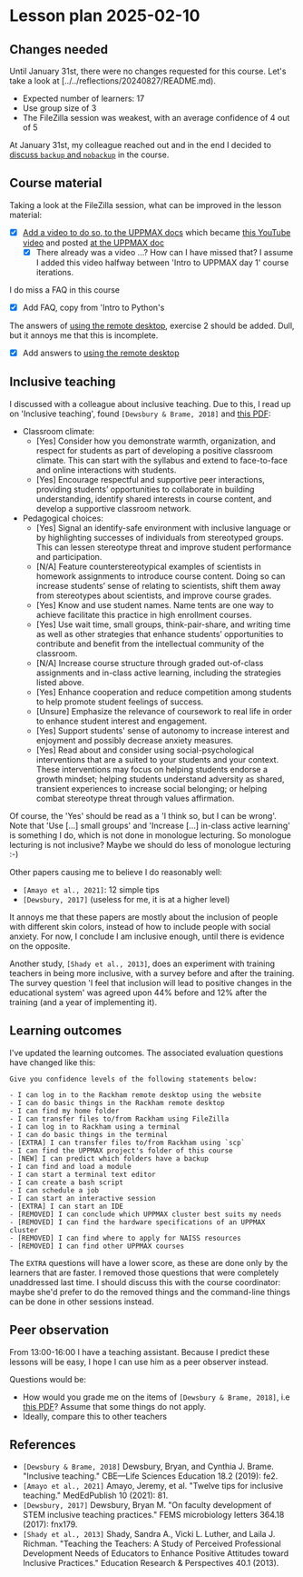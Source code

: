 # Lesson plan 2025-02-10

## Changes needed

Until January 31st, there were no changes requested for this course.
Let's take a look at [../../reflections/20240827/README.md).

- Expected number of learners: 17
- Use group size of 3
- The FileZilla session was weakest,
  with an average confidence of 4 out of 5

At January 31st, my colleague reached out and in the end I decided to
[discuss `backup` and `nobackup`](https://github.com/UPPMAX/uppmax_intro_day_1/issues/8)
in the course.

## Course material

Taking a look at the FileZilla session,
what can be improved in the lesson material:

- [x] [Add a video to do so, to the UPPMAX docs](https://github.com/UPPMAX/uppmax_intro_day_1/issues/6)
      which became [this YouTube video](https://youtu.be/-j4S3iC4jiY)
      and posted [at the UPPMAX doc](https://docs.uppmax.uu.se/software/rackham_file_transfer_using_filezilla/)
    - [x] There already was a video ...? How can I have missed that?
          I assume I added this video halfway between 'Intro to UPPMAX day 1'
          course iterations.

I do miss a FAQ in this course

- [x] Add FAQ, copy from 'Intro to Python's

The answers of [using the remote desktop](../../sessions/use_remote_desktop.md),
exercise 2 should be added. Dull, but it annoys me that this is incomplete.

- [x] Add answers to [using the remote desktop](../../sessions/use_remote_desktop.md)

## Inclusive teaching

I discussed with a colleague about inclusive teaching.
Due to this, I read up on 'Inclusive teaching',
found `[Dewsbury & Brame, 2018]` and
[this PDF](inclusive_teaching_checklist.pdf):

- Classroom climate:
    - [Yes] Consider how you demonstrate warmth, organization,
      and respect for students as part
      of developing a positive classroom climate.
      This can start with the syllabus and extend
      to face-to-face and online interactions with students.
    - [Yes] Encourage respectful and supportive peer interactions,
      providing students’
      opportunities to collaborate in building understanding,
      identify shared interests in
      course content, and develop a supportive classroom network.
- Pedagogical choices:
    - [Yes] Signal an identify-safe environment with inclusive language or
      by highlighting successes
      of individuals from stereotyped groups.
      This can lessen stereotype threat and improve
      student performance and participation.
    - [N/A] Feature counterstereotypical examples of scientists
      in homework assignments to
      introduce course content. Doing so can increase students’ sense of
      relating to scientists,
      shift them away from stereotypes about scientists,
      and improve course grades.
    - [Yes] Know and use student names. Name tents are one way to achieve
      facilitate this practice in high enrollment courses.
    - [Yes] Use wait time, small groups, think-pair-share,
      and writing time as well as other
      strategies that enhance students’ opportunities
      to contribute and benefit from the
      intellectual community of the classroom.
    - [N/A] Increase course structure through graded out-of-class assignments
      and in-class active learning, including the strategies listed above.
    - [Yes] Enhance cooperation and reduce competition among students
      to help promote student
      feelings of success.
    - [Unsure] Emphasize the relevance of coursework to real life in order
      to enhance student interest and engagement.
    - [Yes] Support students' sense of autonomy to increase interest
      and enjoyment and possibly decrease anxiety measures.
    - [Yes] Read about and consider using social-psychological interventions
      that are a suited to your students and your context.
      These interventions may focus on helping students
      endorse a growth mindset;
      helping students understand adversity as shared, transient
      experiences to increase social belonging;
      or helping combat stereotype threat through
      values affirmation.

Of course, the 'Yes' should be read as a 'I think so, but I can be wrong'.
Note that 'Use [...] small groups' and
'Increase [...] in-class active learning' is something I do,
which is not done in monologue lecturing. So monologue lecturing
is not inclusive? Maybe we should do less of monologue lecturing :-)

Other papers causing me to believe I do reasonably well:

- `[Amayo et al., 2021]`: 12 simple tips
- `[Dewsbury, 2017]` (useless for me, it is at a higher level)

It annoys me that these papers are mostly about the inclusion
of people with different skin colors, instead of how to include
people with social anxiety. For now, I conclude I am inclusive enough,
until there is evidence on the opposite.

Another study, `[Shady et al., 2013]`, does an experiment with
training teachers in being more inclusive, with a survey before and after
the training. The survey question 'I feel that inclusion will lead to positive
changes in the educational system' was agreed upon 44% before and 12%
after the training (and a year of implementing it).

## Learning outcomes

I've updated the learning outcomes.
The associated evaluation questions have changed like this:

```text
Give you confidence levels of the following statements below:

- I can log in to the Rackham remote desktop using the website
- I can do basic things in the Rackham remote desktop
- I can find my home folder
- I can transfer files to/from Rackham using FileZilla
- I can log in to Rackham using a terminal
- I can do basic things in the terminal
- [EXTRA] I can transfer files to/from Rackham using `scp`
- I can find the UPPMAX project's folder of this course
- [NEW] I can predict which folders have a backup
- I can find and load a module
- I can start a terminal text editor
- I can create a bash script
- I can schedule a job
- I can start an interactive session
- [EXTRA] I can start an IDE
- [REMOVED] I can conclude which UPPMAX cluster best suits my needs
- [REMOVED] I can find the hardware specifications of an UPPMAX cluster
- [REMOVED] I can find where to apply for NAISS resources
- [REMOVED] I can find other UPPMAX courses
```

The `EXTRA` questions will have a lower score, as these are done only by
the learners that are faster.
I removed those questions that were completely unaddressed last time.
I should discuss this with the course coordinator: maybe she'd
prefer to do the removed things and the command-line things can be done
in other sessions instead.

## Peer observation

From 13:00-16:00 I have a teaching assistant.
Because I predict these lessons will be easy,
I hope I can use him as a peer observer instead.

Questions would be:

- How would you grade me on the items of `[Dewsbury & Brame, 2018]`,
  i.e [this PDF](inclusive_teaching_checklist.pdf)?
  Assume that some things do not apply.
- Ideally, compare this to other teachers

## References

- `[Dewsbury & Brame, 2018]` Dewsbury, Bryan, and Cynthia J. Brame.
  "Inclusive teaching." CBE—Life Sciences Education 18.2 (2019): fe2.
- `[Amayo et al., 2021]` Amayo, Jeremy, et al.
  "Twelve tips for inclusive teaching." MedEdPublish 10 (2021): 81.
- `[Dewsbury, 2017]` Dewsbury, Bryan M.
  "On faculty development of STEM inclusive teaching practices."
  FEMS microbiology letters 364.18 (2017): fnx179.
- `[Shady et al., 2013]`
  Shady, Sandra A., Vicki L. Luther, and Laila J. Richman.
  "Teaching the Teachers: A Study of Perceived Professional Development Needs
  of Educators to Enhance Positive Attitudes toward Inclusive Practices."
  Education Research & Perspectives 40.1 (2013).
